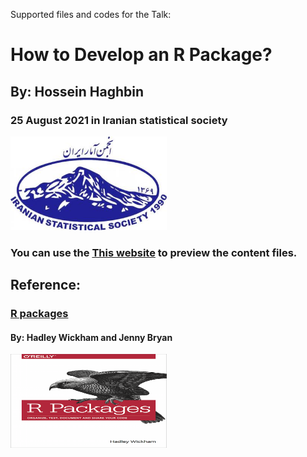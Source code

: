Supported files and codes for the Talk:
# How to Develop an R Package?
## By: Hossein Haghbin
### 25 August 2021 in Iranian statistical society 
<img src="img/ISS-Logo.jpg" alt="Diffrent perspective of objects." width="250" height="150">

### You can use the [This website](https://haghbinh.github.io/DevRpack/) to preview the content files.

## Reference:
### [R packages](https://r-pkgs.org/)
#### By: Hadley Wickham and Jenny Bryan

<img src="img/cover.png" alt="Diffrent perspective of objects." width="250" height="150">
